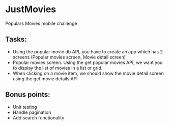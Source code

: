 # JustMovies
Populars Movies mobile challenge

## Tasks:
- Using the popular movie db API, you have to create an app which has 2 screens
(Popular movies screen, Movie detail screen)
- Popular movies screen. Using the get popular movies API, we want you to display
the list of movies in a list or grid.
- When clicking on a movie item, we should show the movie detail screen using the get
movie details API

## Bonus points:
- Unit testing
- Handle pagination
- Add search functionality
